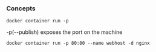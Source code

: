 ### Concepts

```
docker container run -p
```

-p(--publish) exposes the port on the machine

```
docker container run -p 80:80 --name webhost -d nginx
```
